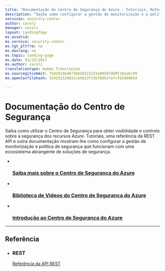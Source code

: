 ```yaml
---
title: "Documentação do Centro de Segurança do Azure - Tutoriais, Referência da API | Microsoft Docs"
description: "Saiba como configurar a gestão de monitorização e a política de segurança de recursos do Azure. Tutoriais, uma referência de API REST e outra documentação."
services: security-center
author: carolz
manager: carolz
layout: LandingPage
ms.assetid: 
ms.service: security-center
ms.tgt_pltfrm: na
ms.devlang: na
ms.topic: landing-page
ms.date: 01/23/2017
ms.author: carolz
translationtype: Human Translation
ms.sourcegitcommit: 75d2819ed673b6283221d1e09507dd9f18a1bc99
ms.openlocfilehash: 324192324831cbda13f23b784b37efcfd14808d3

---
```

# <a name="security-center-documentation"></a>Documentação do Centro de Segurança

Saiba como utilizar o Centro de Segurança para obter visibilidade e controlo sobre a segurança dos recursos Azure.  Tutoriais, uma referência da REST API e outra documentação mostram-lhe como configurar a gestão de monitorização e política de segurança que funcionam com uma ecossistema abrangente de soluções de segurança.

<ul class="panelContent cardsFTitle">
    <li>
        <a href="/azure/security-center/security-center-intro">
        <div class="cardSize">
            <div class="cardPadding">
                <div class="card">
                    <div class="cardImageOuter">
                        <div class="cardImage">
                            <img src="media/index/security-center.svg" alt="" />
                        </div>
                    </div>
                    <div class="cardText">
                        <h3>Saiba mais sobre o Centro de Segurança do Azure</h3>
                    </div>
                </div>
            </div>
        </div>
        </a>
    </li>
    <li>
        <a href="https://azure.microsoft.com/documentation/videos/index/?services=security-center">
        <div class="cardSize">
            <div class="cardPadding">
                <div class="card">
                    <div class="cardImageOuter">
                        <div class="cardImage">
                            <img src="media/index/video-library.svg" alt="" />
                        </div>
                    </div>
                    <div class="cardText">
                        <h3>Biblioteca de Vídeos do Centro de Segurança do Azure</h3>
                    </div>
                </div>
            </div>
        </div>
        </a>
    </li>
    <li>
        <a href="/azure/security-center/security-center-get-started">
        <div class="cardSize">
            <div class="cardPadding">
                <div class="card">
                    <div class="cardImageOuter">
                        <div class="cardImage">
                            <img src="media/index/get-started.svg" alt="" />
                        </div>
                    </div>
                    <div class="cardText">
                        <h3>Introdução ao Centro de Segurança do Azure</h3>
                    </div>
                </div>
            </div>
        </div>
        </a>
    </li>
</ul>

---

<h2>Referência</h2>
<ul class="panelContent cardsW">
    <li>
        <div class="cardSize">
            <div class="cardPadding">
                <div class="card">
                    <div class="cardText">
                        <h3>REST</h3>
                        <p><a href="https://msdn.microsoft.com/library/mt704034(Azure.100).aspx">Referência da API REST</a></p>
                    </div>
                </div>
            </div>
        </div>
    </li>
</ul>    





<!--HONumber=Feb17_HO2-->


